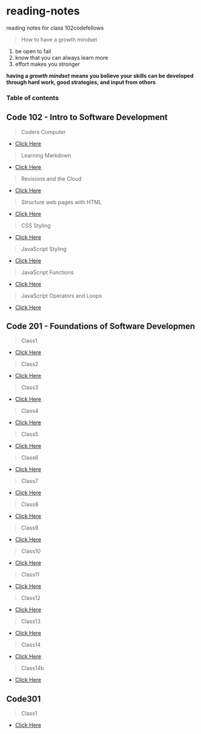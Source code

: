 # reading-notes
reading notes for class 102codefellows

> How to have a growth mindset
1. be open to fail
2. know that you can always learn more
3. effort makes you stronger

**having a _growth mindset_ means you believe your skills can be developed through hard work, good strategies, and input from others**

### Table of contents

## Code 102 - Intro to Software Development
>Coders Computer
+ [Click Here](coderscomputer.md)

>Learning Markdown
+ [Click Here](learningmarkdown.md)

>Revisions and the Cloud
+ [Click Here](revisions_cloud.md)

>Structure web pages with HTML
+ [Click Here](html_structure.md)

>CSS Styling
+ [Click Here](webdesign_css.md)

>JavaScript Styling
+ [Click Here](webdesign_js.md)

>JavaScript Functions
+ [Click Here](fucntions.md)

>JavaScript Operators and Loops
+ [Click Here](loops.md)

## Code 201 - Foundations of Software Developmen
>Class1
+ [Click Here](class1.md)

>Class2
+ [Click Here](class02.md)

>Class3
+ [Click Here](class03.md)

>Class4
+ [Click Here](class04.md)

>Class5
+ [Click Here](class05.md)

>Class6
+ [Click Here](class06.md)

>Class7
+ [Click Here](class07.md)

>Class8
+ [Click Here](class08.md)

>Class9
+ [Click Here](class09.md)

>Class10
+ [Click Here](class10.md)

>Class11
+ [Click Here](class11.md)

>Class12
+ [Click Here](class12.md)

>Class13
+ [Click Here](class13.md)

>Class14
+ [Click Here](class14.md)

>Class14b
+ [Click Here](class14b.md)

## Code301 

>Class1
+ [Click Here](react_and_components.md)
